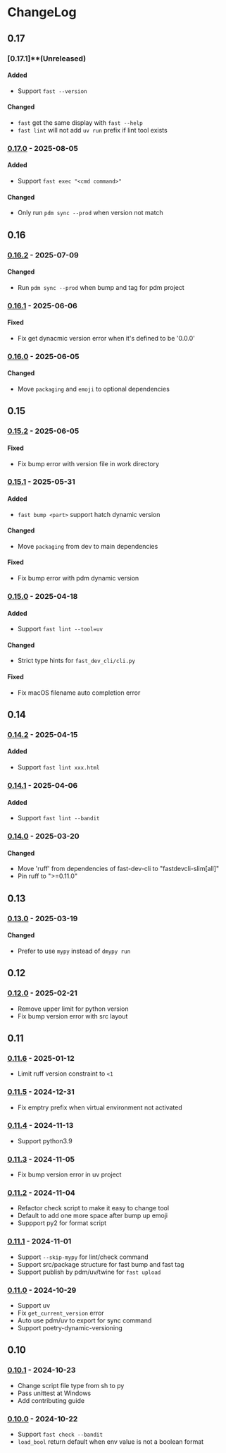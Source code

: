 # ChangeLog

## 0.17

### [0.17.1]**(Unreleased)

#### Added
- Support `fast --version`

#### Changed
- `fast` get the same display with `fast --help`
- `fast lint` will not add `uv run` prefix if lint tool exists

### [0.17.0](../../releases/tag/v0.17.0) - 2025-08-05

#### Added
- Support `fast exec "<cmd command>"`

#### Changed
- Only run `pdm sync --prod` when version not match

## 0.16

### [0.16.2](../../releases/tag/v0.16.2) - 2025-07-09

#### Changed
- Run `pdm sync --prod` when bump and tag for pdm project

### [0.16.1](../../releases/tag/v0.16.1) - 2025-06-06

#### Fixed
- Fix get dynacmic version error when it's defined to be '0.0.0'

### [0.16.0](../../releases/tag/v0.16.0) - 2025-06-05

#### Changed
- Move `packaging` and `emoji` to optional dependencies

## 0.15

### [0.15.2](../../releases/tag/v0.15.2) - 2025-06-05

#### Fixed
- Fix bump error with version file in work directory

### [0.15.1](../../releases/tag/v0.15.1) - 2025-05-31

#### Added
- `fast bump <part>` support hatch dynamic version

#### Changed
- Move `packaging` from dev to main dependencies

#### Fixed
- Fix bump error with pdm dynamic version

### [0.15.0](../../releases/tag/v0.15.0) - 2025-04-18

#### Added
- Support `fast lint --tool=uv`

#### Changed
- Strict type hints for `fast_dev_cli/cli.py`

#### Fixed
- Fix macOS filename auto completion error

## 0.14

### [0.14.2](../../releases/tag/v0.14.2) - 2025-04-15

#### Added
- Support `fast lint xxx.html`

### [0.14.1](../../releases/tag/v0.14.1) - 2025-04-06

#### Added
- Support `fast lint --bandit`

### [0.14.0](../../releases/tag/v0.14.0) - 2025-03-20

#### Changed
- Move 'ruff' from dependencies of fast-dev-cli to "fastdevcli-slim[all]"
- Pin ruff to ">=0.11.0"

## 0.13

### [0.13.0](../../releases/tag/v0.13.0) - 2025-03-19

#### Changed
- Prefer to use `mypy` instead of `dmypy run`

## 0.12

### [0.12.0](../../releases/tag/v0.12.0) - 2025-02-21

- Remove upper limit for python version
- Fix bump version error with src layout

## 0.11

### [0.11.6](../../releases/tag/v0.11.6) - 2025-01-12

- Limit ruff version constraint to `<1`

### [0.11.5](../../releases/tag/v0.11.5) - 2024-12-31

- Fix emptry prefix when virtual environment not activated

### [0.11.4](../../releases/tag/v0.11.4) - 2024-11-13

- Support python3.9

### [0.11.3](../../releases/tag/v0.11.3) - 2024-11-05

- Fix bump version error in uv project

### [0.11.2](../../releases/tag/v0.11.2) - 2024-11-04

- Refactor check script to make it easy to change tool
- Default to add one more space after bump up emoji
- Suppport py2 for format script

### [0.11.1](../../releases/tag/v0.11.1) - 2024-11-01

- Support `--skip-mypy` for lint/check command
- Support src/package structure for fast bump and fast tag
- Support publish by pdm/uv/twine for `fast upload`

### [0.11.0](../../releases/tag/v0.11.0) - 2024-10-29

- Support uv
- Fix `get_current_version` error
- Auto use pdm/uv to export for sync command
- Support poetry-dynamic-versioning

## 0.10

### [0.10.1](../../releases/tag/v0.10.1) - 2024-10-23

- Change script file type from sh to py
- Pass unittest at Windows
- Add contributing guide

### [0.10.0](../../releases/tag/v0.10.0) - 2024-10-22

- Support `fast check --bandit`
- `load_bool` return default when env value is not a boolean format
